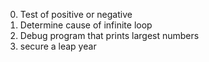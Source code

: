 0. Test of positive or negative
1. Determine cause of infinite loop
2. Debug program that prints largest numbers
3. secure a leap year
